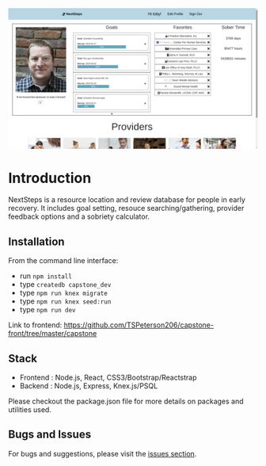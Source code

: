 <img src="https://github.com/TSPeterson206/capstone-front/blob/master/capstone/nextstepscreenshot.png">

# Introduction

NextSteps is a resource location and review database for people in early recovery. It includes goal setting, resouce searching/gathering, provider feedback options and a sobriety calculator.
## Installation

From the command line interface:
- run `npm install`
- type `createdb capstone_dev`
- type `npm run knex migrate`
- type `npm run knex seed:run`
- type `npm run dev`

Link to frontend: https://github.com/TSPeterson206/capstone-front/tree/master/capstone

## Stack

* Frontend : Node.js, React, CSS3/Bootstrap/Reactstrap
* Backend : Node.js, Express, Knex.js/PSQL

Please checkout the package.json file for more details on packages and utilities used.

## Bugs and Issues

For bugs and suggestions, please visit the [issues section](https://github.com/TSPeterson206/capstone-front/issues).
